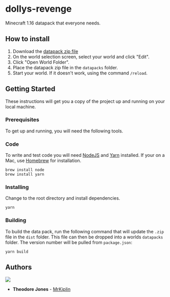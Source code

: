 # dollys-revenge

Minecraft 1.16 datapack that everyone needs.

## How to install

1. Download the [datapack zip file](https://github.com/MrKiplin/dollys-revenge/raw/master/dist/dollys-revenge-v1.0.1.zip)
2. On the world selection screen, select your world and click "Edit".
3. Click "Open World Folder".
4. Place the datapack zip file in the `datapacks` folder.
5. Start your world. If it doesn't work, using the command `/reload`.

## Getting Started

These instructions will get you a copy of the project up and running on your local machine.

### Prerequisites

To get up and running, you will need the following tools.

### Code

To write and test code you will need [NodeJS](https://nodejs.org/en/) and [Yarn](https://yarnpkg.com/lang/en/) installed. If your on a Mac, use [Homebrew](https://docs.brew.sh/Installation) for installation.

```
brew install node
brew install yarn
```

### Installing

Change to the root directory and install dependencies.

```
yarn
```

### Building

To build the data pack, run the following command that will update the `.zip` file in the `dist` folder. This file can then be dropped into a worlds `datapacks` folder. The version number will be pulled from `package.json`:

```
yarn build
```

## Authors

![](mrkiplin-icon.gif)

- **Theodore Jones** - [MrKiplin](https://github.com/MrKiplin)
